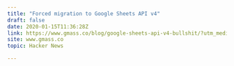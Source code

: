 ```yaml
---
title: "Forced migration to Google Sheets API v4"
draft: false
date: 2020-01-15T11:36:28Z
link: https://www.gmass.co/blog/google-sheets-api-v4-bullshit/?utm_medium=RSS&utm_source=hune
site: www.gmass.co
topic: Hacker News  

---
```


